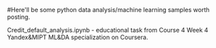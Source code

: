 #Here'll be some python data analysis/machine learning samples worth posting.

Credit_default_analysis.ipynb - educational task from Course 4 Week 4 Yandex&MIPT ML&DA specialization on Coursera.
